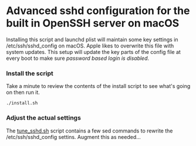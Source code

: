 # Advanced sshd configuration for the built in OpenSSH server on macOS
Installing this script and launchd plist will maintain some key settings in /etc/ssh/sshd_config on macOS. Apple likes to overwrite this file with system updates. This setup will update the key parts of the config file at every boot to make sure _password based login is disabled_. 


### Install the script
Take a minute to review the contents of the install script to see what's going on then run it.
```
./install.sh

```
### Adjust the actual settings
The [tune_sshd.sh](tune_sshd.sh) script contains a few sed commands to rewrite the /etc/ssh/sshd_config settins. Augment this as needed... 

